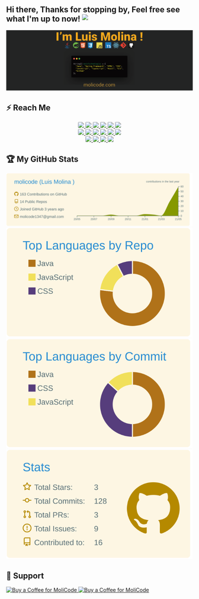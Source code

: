 ## Hi there, Thanks for stopping by, Feel free see what I'm up to now! <img src="https://media.giphy.com/media/hvRJCLFzcasrR4ia7z/giphy.gif" align="top" width="30px">

[![bg][banner]][website]

## ⚡ Reach Me

<p id="socialIcons" align="center">
    <a href="http://molicode.com/" alt="Website">
        <img src="https://img.shields.io/badge/-MoliCode-242424?style=flat-square&logo=circle&logoColor=white" style="border-radius:2px"/>
    </a>
    <a href="https://linkedin.com/in/molicode" alt="LinkedIn">
        <img src="https://img.shields.io/badge/-LinkedIn-0A66C2?style=flat-square&logo=linkedin&logoColor=white" style="border-radius:2px"/>
    </a>
    <a href="https://stackoverflow.com/users/10636767/molicode" alt="StackOverflow">
        <img src="https://img.shields.io/badge/-StackOverflow-F58025?style=flat-square&logo=stack-overflow&logoColor=white" style="border-radius:2px"/>
    </a>
    <a href="https://hackerrank.com/molicode" alt="HackerRank">
        <img src="https://img.shields.io/badge/-HackerRank-2EC866?style=flat-square&logo=hackerrank&logoColor=white" style="border-radius:2px"/>
    </a>
    <a href="https://www.codechef.com/users/molicode" alt="CodeChef">
        <img src="https://img.shields.io/badge/-CodeChef-5B4638?style=flat-square&logo=codechef&logoColor=white" style="border-radius:2px"/>
    </a>
    <a href="https://codeforces.com/profile/molicode" alt="CodeForces">
        <img src="https://img.shields.io/badge/-CodeForces-1F8ACB?style=flat-square&logo=codeforces&logoColor=white" style="border-radius:2px"/>
    </a>
    <br>
    <a href="https://codepen.io/molicode" alt="CodePen">
        <img src="https://img.shields.io/badge/-CodePen-000000?style=flat-square&logo=codepen&logoColor=white" style="border-radius:2px"/>
    </a>
    <a href="https://codesandbox.com/molicode1347" alt="CodeSandBox">
        <img src="https://img.shields.io/badge/-CodeSandBox-000000?style=flat-square&logo=codesandbox&logoColor=white" style="border-radius:2px"/>
    </a>
    <a href="https://dribbble.com/molicode" alt="Dribbble">
        <img src="https://img.shields.io/badge/-Dribbble-EA4C89?style=flat-square&logo=dribbble&logoColor=white" style="border-radius:2px"/>
    </a>
    <a href="https://medium.com/@molicode" alt="Medium">
        <img src="https://img.shields.io/badge/-Medium-000000?style=flat-square&logo=medium&logoColor=white" style="border-radius:2px"/>
    </a>
    <a href="https://auth.geeksforgeeks.org/user/molicode1347/profile" alt="GeeksForGeeks">
        <img src="https://img.shields.io/badge/-GeeksForGeeks-0F9D58?style=flat-square&logo=geeksforgeeks&logoColor=white" style="border-radius:2px"/>
    </a>
    <a href="https://kaggle.com/molicode" alt="Kaggle">
        <img src="https://img.shields.io/badge/-Kaggle-20BEFF?style=flat-square&logo=kaggle&logoColor=white" style="border-radius:2px"/>
    </a>
    <br>
    <a href="https://dev.to/molicode" alt="Dev">
        <img src="https://img.shields.io/badge/-Dev-0A0A0A?style=flat-square&logo=dev&logoColor=white" style="border-radius:2px"/>
    </a>
    <a href="https://instagram.com/molicode" alt="Instagram">
        <img src="https://img.shields.io/badge/-Instagram-E4405F?style=flat-square&logo=instagram&logoColor=white" style="border-radius:2px"/>
    </a>
     <a href="https://twitter.com/moli_code" alt="Twitter">
        <img src="https://img.shields.io/badge/-Twitter-1DA1F2?style=flat-square&logo=twitter&logoColor=white" style="border-radius:2px"/>
    </a>
    <a href="https://fb.com/molicode1347" alt="Facebook">
        <img src="https://img.shields.io/badge/-Facebook-1877F2?style=flat-square&logo=facebook&logoColor=white" style="border-radius:2px"/>
    </a>
</p>

[wave]: https://raw.githubusercontent.com/molicode/molicode/master/wave.gif
[banner]: https://raw.githubusercontent.com/molicode/molicode/master/banner.png
[github]: https://github.com/molicode
[website]: http://molicode.com/
[linkedin]: https://linkedin.com/in/molicode
[stackoverflow]: https://stackoverflow.com/users/10636767/molicode
[hackerrank]: https://hackerrank.com/molicode
[codechef]: https://www.codechef.com/users/molicode
[codeforces]: https://codeforces.com/profile/molicode
[codepen]: https://codepen.io/molicode
[codesandbox]: https://codesandbox.com/molicode1347
[dribbble]: https://dribbble.com/molicode
[medium]: https://medium.com/@molicode
[geeksforgeeks]: https://auth.geeksforgeeks.org/user/molicode1347/profile
[kaggle]: https://kaggle.com/molicode
[dev]: https://dev.to/molicode
[instagram]: https://instagram.com/molicode
[twitter]: https://twitter.com/moli_code
[facebook]: https://fb.com/molicode1347

## 🏆 My GitHub Stats

[![](https://raw.githubusercontent.com/molicode/molicode/main/profile-summary-card-output/solarized/0-profile-details.svg)](https://github.com/vn7n24fzkq/github-profile-summary-cards)
[![](https://raw.githubusercontent.com/molicode/molicode/main/profile-summary-card-output/solarized/1-repos-per-language.svg)](https://github.com/vn7n24fzkq/github-profile-summary-cards)
[![](https://raw.githubusercontent.com/molicode/molicode/main/profile-summary-card-output/solarized/2-most-commit-language.svg)](https://github.com/vn7n24fzkq/github-profile-summary-cards)
[![](https://raw.githubusercontent.com/molicode/molicode/main/profile-summary-card-output/solarized/3-stats.svg)](https://github.com/vn7n24fzkq/github-profile-summary-cards)

## 🙏 Support

<p align="left">
  <a href="https://www.buymeacoffee.com/molicode" target="_blank">
    <img src="https://cdn.buymeacoffee.com/buttons/v2/default-yellow.png" alt='Buy a Coffee for MoliCode' height="30" width="120"/>
  </a>
  <a href='https://ko-fi.com/molicode' target='_blank'> 
    <img src='https://cdn.ko-fi.com/cdn/kofi3.png?v=2' alt='Buy a Coffee for MoliCode' height='30' width="120"/>
  </a>
</p>

<br><br>

